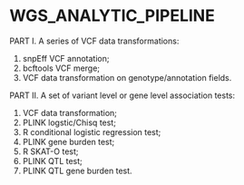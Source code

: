 # WGS_ANALYTIC_PIPELINE

PART I. A series of VCF data transformations:
1. snpEff VCF annotation;
2. bcftools VCF merge;
3. VCF data transformation on genotype/annotation fields.

PART II. A set of variant level or gene level association tests:
1. VCF data transformation;
2. PLINK logstic/Chisq test;
3. R conditional logistic regression test;
4. PLINK gene burden test;
5. R SKAT-O test;
6. PLINK QTL test;
7. PLINK QTL gene burden test.
